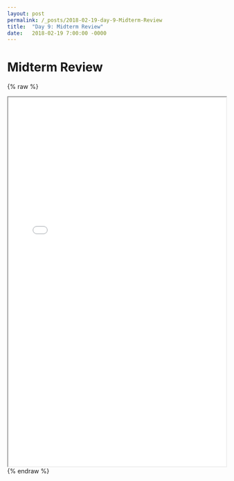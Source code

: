 ```yaml
---
layout: post
permalink: /_posts/2018-02-19-day-9-Midterm-Review
title:  "Day 9: Midterm Review"
date:   2018-02-19 7:00:00 -0000
---
```


# Midterm Review

{% raw %}
<iframe src="../_interview/midterm-review-part-1.pdf" width="100%" height="850"></iframe>
{% endraw %}